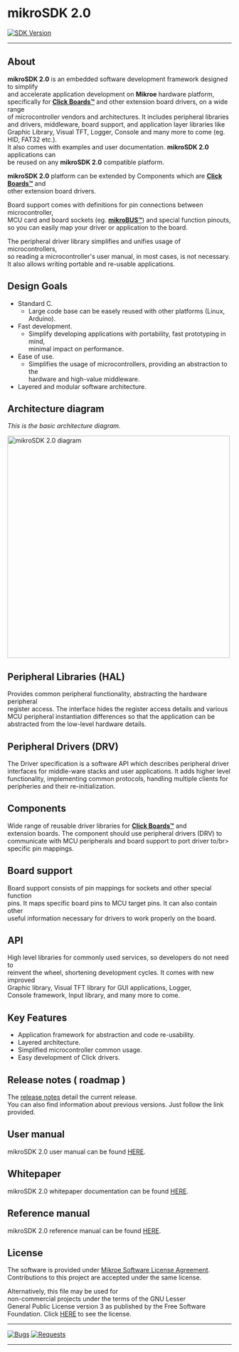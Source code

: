 # mikroSDK 2.0

[![SDK Version](https://img.shields.io/badge/mikroSDK%20version-2.3.0-gold)](https://github.com/MikroElektronika/mikrosdk_v2/tree/mikroSDK-2.3.0)

---
## About

**mikroSDK 2.0** is an embedded software development framework designed to simplify</br>
and accelerate application development on **Mikroe** hardware platform,</br>
specifically for [**Click Boards&trade;**](https://github.com/MikroElektronika/mikrosdk_click_v2) and other extension board drivers, on a wide range</br>
of microcontroller vendors and architectures. It includes peripheral libraries</br>
and drivers, middleware, board support, and application layer libraries like</br>
Graphic Library, Visual TFT, Logger, Console and many more to come (eg. HID, FAT32 etc.).</br>
It also comes with examples and user documentation. **mikroSDK 2.0** applications can</br>
be reused on any **mikroSDK 2.0** compatible platform.

**mikroSDK 2.0** platform can be extended by Components which are [**Click Boards&trade;**](https://github.com/MikroElektronika/mikrosdk_click_v2) and</br>
other extension board drivers.

Board support comes with definitions for pin connections between microcontroller,</br>
MCU card and board sockets (eg. [**mikroBUS&trade;**](https://www.mikroe.com/mikrobus)) and special function pinouts,</br>
so you can easily map your driver or application to the board.

The peripheral driver library simplifies and unifies usage of microcontrollers,</br>
so reading a microcontroller's user manual, in most cases, is not necessary.</br>
It also allows writing portable and re-usable applications.

## Design Goals

- Standard C.
	- Large code base can be easely reused with other platforms (Linux, Arduino).
- Fast development.
	- Simplify developing applications with portability, fast prototyping in mind,</br>
	  minimal impact on performance.
- Ease of use.
	- Simplifies the usage of microcontrollers, providing an abstraction to the</br>
	  hardware and high-value middleware.
- Layered and modular software architecture.

## Architecture diagram

*This is the basic architecture diagram.*

<p align="left">
  <img src=https://help.mikroe.com/sdk_overview.png height=500px alt="mikroSDK 2.0 diagram">
</p>

## Peripheral Libraries (HAL)

Provides common peripheral functionality, abstracting the hardware peripheral</br>
register access. The interface hides the register access details and various</br>
MCU peripheral instantiation differences so that the application can be</br>
abstracted from the low-level hardware details.

## Peripheral Drivers (DRV)

The Driver specification is a software API which describes peripheral driver</br>
interfaces for middle-ware stacks and user applications. It adds higher level</br>
functionality, implementing common protocols, handling multiple clients for</br>
peripheries and their re-initialization.

## Components

Wide range of reusable driver libraries for [**Click Boards&trade;**](https://github.com/MikroElektronika/mikrosdk_click_v2) and</br>
extension boards. The component should use peripheral drivers (DRV) to</br>
communicate with MCU peripherals and board support to port driver to/br>
specific pin mappings.

## Board support

Board support consists of pin mappings for sockets and other special function</br>
pins. It maps specific board pins to MCU target pins. It can also contain other</br>
useful information necessary for drivers to work properly on the board.

## API

High level libraries for commonly used services, so developers do not need to</br>
reinvent the wheel, shortening development cycles. It comes with new improved</br>
Graphic library, Visual TFT library for GUI applications, Logger,</br>
Console framework, Input library, and many more to come.

## Key Features

* Application framework for abstraction and code re-usability.
* Layered architecture.
* Simplified microcontroller common usage.
* Easy development of Click drivers.

## Release notes ( roadmap )

The [release notes](https://docs.mikroe.com/mikrosdk/user-manual/general/roadmap) detail the current release.</br>
You can also find information about previous versions.
Just follow the link provided.

## User manual

mikroSDK 2.0 user manual can be found [HERE](https://docs.mikroe.com/mikrosdk/user-manual/).

## Whitepaper

mikroSDK 2.0 whitepaper documentation can be found [HERE](https://download.mikroe.com/documents/mikrosdk/mikrosdk-v2.0-white-paper-avg-2020.pdf).

## Reference manual

mikroSDK 2.0 reference manual can be found [HERE](https://docs.mikroe.com/mikrosdk/ref-manual/index.html).

## License

The software is provided under [Mikroe Software License Agreement](https://www.mikroe.com/legal/software-license-agreement).</br>
Contributions to this project are accepted under the same license.</br>

Alternatively, this file may be used for</br>
non-commercial projects under the terms of the GNU Lesser</br>
General Public License version 3 as published by the Free Software</br>
Foundation. Click [HERE](https://www.gnu.org/licenses/lgpl-3.0.html) to see the license.

---

[![Bugs](https://img.shields.io/badge/Issues--bugs-0%20open-green)](https://github.com/MikroElektronika/mikrosdk_v2/issues?q=is%3Aissue+is%3Aopen+label%3Abug) [![Requests](https://img.shields.io/badge/Issues--requests-0%20open-green)](https://github.com/MikroElektronika/mikrosdk_v2/issues?q=is%3Aissue+is%3Aopen+label%3Auser-request)

---
